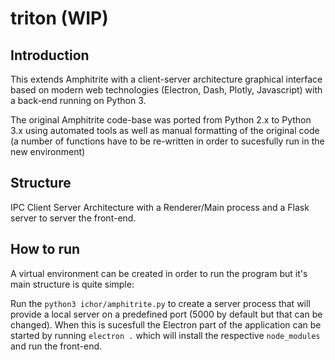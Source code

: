 # triton (WIP)

## Introduction

This extends Amphitrite with a client-server architecture graphical interface based on modern web technologies (Electron, Dash, Plotly, Javascript) with a back-end running on Python 3.

The original Amphitrite code-base was ported from Python 2.x to Python 3.x using automated tools as well as manual formatting of the original code (a number of functions have to be re-written in order to sucesfully run in the new environment)

## Structure

IPC Client Server Architecture with a Renderer/Main process and a Flask server to server the front-end.

## How to run

A virtual environment can be created in order to run the program but it's main structure is quite simple:

Run the `python3 ichor/amphitrite.py` to create a server process that will provide a local server on a predefined port (5000 by default but that can be changed). When this is sucesfull the Electron part of the application can be started by running `electron .` which will install the respective `node_modules` and run the front-end.
